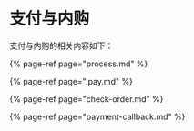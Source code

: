 # 支付与内购

支付与内购的相关内容如下：

{% page-ref page="process.md" %}

{% page-ref page=".pay.md" %}

{% page-ref page="check-order.md" %}

{% page-ref page="payment-callback.md" %}

